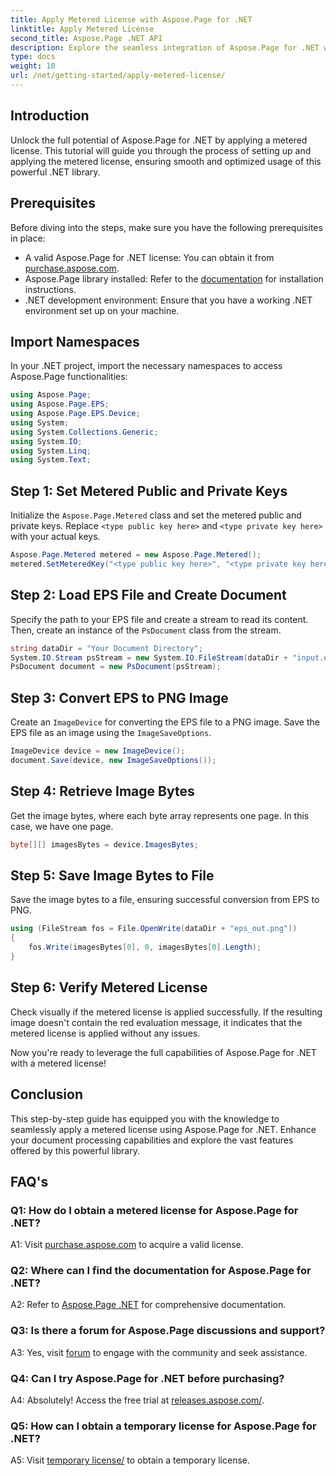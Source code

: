```yaml
---
title: Apply Metered License with Aspose.Page for .NET
linktitle: Apply Metered License
second_title: Aspose.Page .NET API
description: Explore the seamless integration of Aspose.Page for .NET with this step-by-step guide on applying a metered license. Optimize document processing effortlessly.
type: docs
weight: 10
url: /net/getting-started/apply-metered-license/
---
```

## Introduction

Unlock the full potential of Aspose.Page for .NET by applying a metered license. This tutorial will guide you through the process of setting up and applying the metered license, ensuring smooth and optimized usage of this powerful .NET library.

## Prerequisites

Before diving into the steps, make sure you have the following prerequisites in place:

- A valid Aspose.Page for .NET license: You can obtain it from [purchase.aspose.com](https://purchase.aspose.com/buy).
- Aspose.Page library installed: Refer to the [documentation](https://reference.aspose.com/page/net/) for installation instructions.
- .NET development environment: Ensure that you have a working .NET environment set up on your machine.

## Import Namespaces

In your .NET project, import the necessary namespaces to access Aspose.Page functionalities:

```csharp
using Aspose.Page;
using Aspose.Page.EPS;
using Aspose.Page.EPS.Device;
using System;
using System.Collections.Generic;
using System.IO;
using System.Linq;
using System.Text;
```

## Step 1: Set Metered Public and Private Keys

Initialize the `Aspose.Page.Metered` class and set the metered public and private keys. Replace `<type public key here>` and `<type private key here>` with your actual keys.

```csharp
Aspose.Page.Metered metered = new Aspose.Page.Metered();
metered.SetMeteredKey("<type public key here>", "<type private key here>");
```

## Step 2: Load EPS File and Create Document

Specify the path to your EPS file and create a stream to read its content. Then, create an instance of the `PsDocument` class from the stream.

```csharp
string dataDir = "Your Document Directory";
System.IO.Stream psStream = new System.IO.FileStream(dataDir + "input.eps", System.IO.FileMode.Open, System.IO.FileAccess.Read);
PsDocument document = new PsDocument(psStream);
```

## Step 3: Convert EPS to PNG Image

Create an `ImageDevice` for converting the EPS file to a PNG image. Save the EPS file as an image using the `ImageSaveOptions`.

```csharp
ImageDevice device = new ImageDevice();
document.Save(device, new ImageSaveOptions());
```

## Step 4: Retrieve Image Bytes

Get the image bytes, where each byte array represents one page. In this case, we have one page.

```csharp
byte[][] imagesBytes = device.ImagesBytes;
```

## Step 5: Save Image Bytes to File

Save the image bytes to a file, ensuring successful conversion from EPS to PNG.

```csharp
using (FileStream fos = File.OpenWrite(dataDir + "eps_out.png"))
{
    fos.Write(imagesBytes[0], 0, imagesBytes[0].Length);
}
```

## Step 6: Verify Metered License

Check visually if the metered license is applied successfully. If the resulting image doesn't contain the red evaluation message, it indicates that the metered license is applied without any issues.

Now you're ready to leverage the full capabilities of Aspose.Page for .NET with a metered license!

## Conclusion

This step-by-step guide has equipped you with the knowledge to seamlessly apply a metered license using Aspose.Page for .NET. Enhance your document processing capabilities and explore the vast features offered by this powerful library.

## FAQ's

### Q1: How do I obtain a metered license for Aspose.Page for .NET?

A1: Visit [purchase.aspose.com](https://purchase.aspose.com/buy) to acquire a valid license.

### Q2: Where can I find the documentation for Aspose.Page for .NET?

A2: Refer to [Aspose.Page .NET](https://reference.aspose.com/page/net/) for comprehensive documentation.

### Q3: Is there a forum for Aspose.Page discussions and support?

A3: Yes, visit [forum](https://forum.aspose.com/c/page/39) to engage with the community and seek assistance.

### Q4: Can I try Aspose.Page for .NET before purchasing?

A4: Absolutely! Access the free trial at [releases.aspose.com/](https://releases.aspose.com/).

### Q5: How can I obtain a temporary license for Aspose.Page for .NET?

A5: Visit [temporary license/](https://purchase.aspose.com/temporary-license/) to obtain a temporary license.
